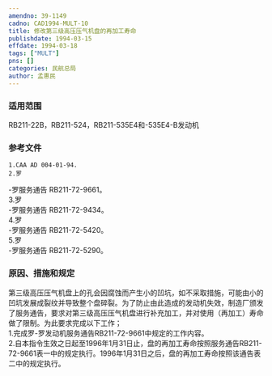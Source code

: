```yaml
---
amendno: 39-1149  
cadno: CAD1994-MULT-10  
title: 修改第三级高压压气机盘的再加工寿命  
publishdate: 1994-03-15  
effdate: 1994-03-18  
tags: ["MULT"]  
pns: []  
categories: 民航总局  
author: 孟惠民  
---
```

  
### 适用范围  
RB211-22B，RB211-524，RB211-535E4和-535E4-B发动机  
  
<!--more-->  
### 参考文件  
    1.CAA AD 004-01-94.  
    2.罗  
-罗服务通告 RB211-72-9661。  
    3.罗  
-罗服务通告 RB211-72-9434。  
    4.罗  
-罗服务通告 RB211-72-5420。  
    5.罗  
-罗服务通告 RB211-72-5290。  
  
### 原因、措施和规定  
第三级高压压气机盘上的孔会因腐蚀而产生小的凹坑，如不采取措施，可能由小的凹坑发展成裂纹并导致整个盘碎裂。为了防止由此造成的发动机失效，制造厂颁发了服务通告，要求对第三级高压压气机盘进行补充加工，并对使用（再加工）寿命做了限制。为此要求完成以下工作；  
    1.完成罗-罗发动机服务通告RB211-72-9661中规定的工作内容。  
    2.自本指令生效之日起至1996年1月31日止，盘的再加工寿命按照服务通告RB211-72-9661表一中的规定执行。1996年1月31日之后，盘的再加工寿命按照该通告表二中的规定执行。  
        

